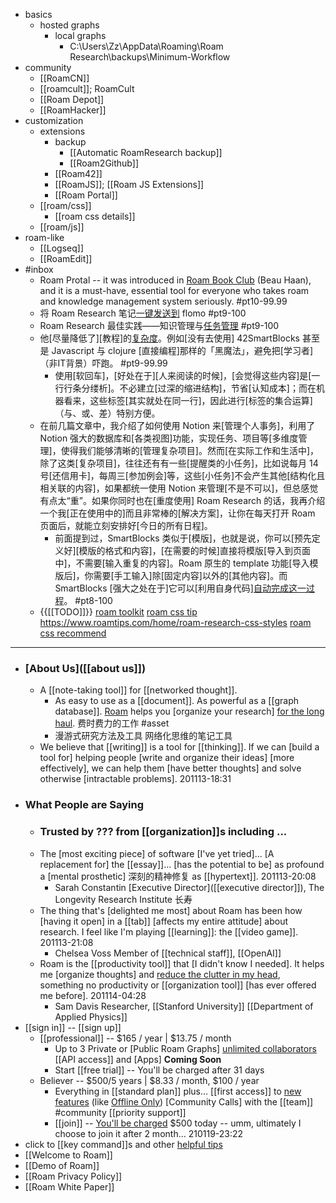 - basics
    - hosted graphs
        - local graphs
            - C:\Users\Zz\AppData\Roaming\Roam Research\backups\Minimum-Workflow
- community 
    - [[RoamCN]]
    - [[roamcult]]; RoamCult
    - [[Roam Depot]]
    - [[RoamHacker]]
- customization
    - extensions
        - backup
            - [[Automatic RoamResearch backup]]
            - [[Roam2Github]]
        - [[Roam42]]
        - [[RoamJS]]; [[Roam JS Extensions]]
        - [[Roam Portal]]
    - [[roam/css]]
        - [[roam css details]]
    - [[roam/js]]
- roam-like
    - [[Logseq]]
    - [[RoamEdit]]
- #inbox
    - Roam Protal -- it was introduced in [Roam Book Club](https://chrome.google.com/webstore/detail/roam-portal/kgkmjbhbdakcdfkkgmmihcceekcdmefe?hl=en) (Beau Haan), and it is a must-have, essential tool for everyone who takes roam and knowledge management system seriously. #pt10-99.99
    - 将 Roam Research 笔记[一键发送到](https://sspai.com/post/65939) flomo #pt9-100
    - Roam Research 最佳实践——知识管理与[任务管理](https://www.zhihu.com/question/384453977/answer/1817476739) #pt9-100
    - 他[尽量降低了][教程]的[复杂度](https://zhuanlan.zhihu.com/p/384620993)。例如[没有去使用] 42SmartBlocks 甚至是 Javascript 与 clojure [直接编程]那样的「黑魔法」，避免把[学习者]（非IT背景）吓跑。 #pt9-99.99
        - 使用[软回车]，[好处在于][人来阅读的时候]，[会觉得这些内容]是[一行行条分缕析]。不必建立[过深的缩进结构]，节省[认知成本]；而在机器看来，这些标签[其实就处在同一行]，因此进行[标签的集合运算]（与、或、差）特别方便。
    - 在前几篇文章中，我介绍了如何使用 Notion 来[管理个人事务]，利用了 Notion 强大的数据库和[各类视图]功能，实现任务、项目等[多维度管理]，使得我们能够清晰的[管理复杂项目]。然而[在实际工作和生活中]，除了这类[复杂项目]，往往还有有一些[提醒类的小任务]，比如说每月 14 号[还信用卡]，每周三[参加例会]等，这些[小任务]不会产生其他[结构化且相关联的内容]，如果都统一使用 Notion 来管理[不是不可以]，但总感觉有点太“重”。如果你同时也在[重度使用] Roam Research 的话，我再介绍一个我[正在使用中的]而且非常棒的[解决方案]，让你在每天打开 Roam 页面后，就能立刻安排好[今日的所有日程]。
        - 前面提到过，SmartBlocks 类似于[模版]，也就是说，你可以[预先定义好][模版的格式和内容]，[在需要的时候]直接将模版[导入到页面中]，不需要[输入重复的内容]。Roam 原生的 template 功能[导入模版后]，你需要[手工输入]除[固定内容]以外的[其他内容]。而 SmartBlocks [强大之处在于]它可以[利用自身代码][自动完成这一过程](https://zhuanlan.zhihu.com/p/362597580)。 #pt8-100
    - {{[[TODO]]}} [roam toolkit](https://chrome.google.com/webstore/detail/roam-toolkit/ebckolanhdjilblnkcgcgifaikppnhba) 
[roam css tip](https://www.notion.so/Roam-CSS-d8d781a01a3b4fd9a46d5fb2dd10e7c6) 
https://www.roamtips.com/home/roam-research-css-styles
[roam css recommend](https://nesslabs.com/the-best-css-themes-for-roam-research)
- ---
- ### [About Us]([[about us]])
    - A [[note-taking tool]] for [[networked thought]].
        - As easy to use as a [[document]]. As powerful as a [[graph database]].
[Roam](https://roamresearch.com/) helps you [organize your research] [for the long haul](https://roamresearch.com/assets/images/Roam-Group-min.png). 费时费力的工作 #asset
        - 漫游式研究方法及工具
网络化思维的笔记工具
    - We believe that [[writing]] is a tool for [[thinking]]. If we can [build a tool for] helping people [write and organize their ideas] [more effectively], we can help them [have better thoughts] and solve otherwise [intractable problems].
201113-18:31
- ### What People are Saying
    - ### Trusted by ??? from [[organization]]s including ...
    - The [most exciting piece] of software [I've yet tried]... [A replacement for] the [[essay]]... [has the potential to be] as profound a [mental prosthetic] 深刻的精神修复 as [[hypertext]].
201113-20:08
        - Sarah Constantin
[Executive Director]([[executive director]]), The Longevity Research Institute 长寿
    - The thing that's [delighted me most] about Roam has been how [having it open] in a [[tab]] [affects my entire attitude] about research. I feel like I'm playing [[learning]]: the [[video game]].
201113-21:08
        - Chelsea Voss
Member of [[technical staff]], [[OpenAI]]
    - Roam is the [[productivity tool]] that [I didn't know I needed]. It helps me [organize thoughts] and [reduce the clutter in my head](((VMLIk_QqI))), something no productivity or [[organization tool]] [has ever offered me before].
201114-04:28
        - Sam Davis
Researcher, [[Stanford University]] [[Department of Applied Physics]]
- [[sign in]] -- [[sign up]]
    - [[professional]] -- $165 / year | $13.75 / month
        - Up to 3 Private or [Public Roam Graphs]
[unlimited collaborators]([[collaborator]])
[[API access]] and [Apps] __Coming Soon__
        - Start [[free trial]] -- You'll be charged after 31 days
    - Believer -- $500/5 years | $8.33 / month, $100 / year 
        - Everything in [[standard plan]] plus...
[[first access]] to [new features]([[feature]]) (like [Offline Only]([[offline]]))
[Community Calls] with the [[team]] #community 
[[priority support]]
        - [[join]] -- [You'll be charged]([[charged]]) $500 today -- umm, ultimately I choose to join it after 2 month...
210119-23:22
- click to [[key command]]s and other [helpful tips]([[tip]]) 
- [[Welcome to Roam]]
- [[Demo of Roam]]
- [[Roam Privacy Policy]]
- [[Roam White Paper]]
